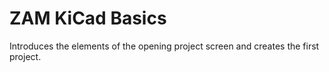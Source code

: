 # ZAM KiCad Basics

Introduces the elements of the opening project screen and creates the first project.

